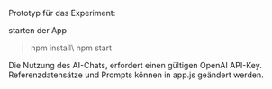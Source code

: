 Prototyp für das Experiment:

starten der App
>npm install\\
>npm start

Die Nutzung des AI-Chats, erfordert einen gültigen OpenAI API-Key.
Referenzdatensätze und Prompts können in app.js geändert werden.
